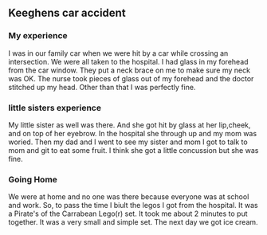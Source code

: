 ## Keeghens car accident

### My experience
  I was in our family car when we were hit by a car while crossing an intersection.  We were all taken to the hospital.  I had glass in my forehead from the car window.  They put a neck brace on me to make sure my neck was OK.  The nurse took pieces of glass out of my forehead and the doctor stitched up my head.  Other than that I was perfectly fine.

### little sisters experience
  My little sister as well was there.  And she got hit by glass at her lip,cheek, and on top of her eyebrow. In the hospital she through up and my mom was woried. Then my dad and I went to see my sister and mom I got to talk to mom and git to eat some fruit. I think she got a little concussion but she was fine.

### Going Home
  We were at home and no one was there because everyone was at school and work. So, to pass the time I biult the legos I got from the hospital. It was a Pirate's of the Carrabean Lego(r) set.  It took me about 2 minutes to put together.  It was a very small and simple set.  The next day we got ice cream.  
